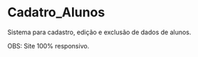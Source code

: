 # Cadatro_Alunos
Sistema para cadastro, edição e exclusão de dados de alunos.

OBS: Site 100% responsivo.
